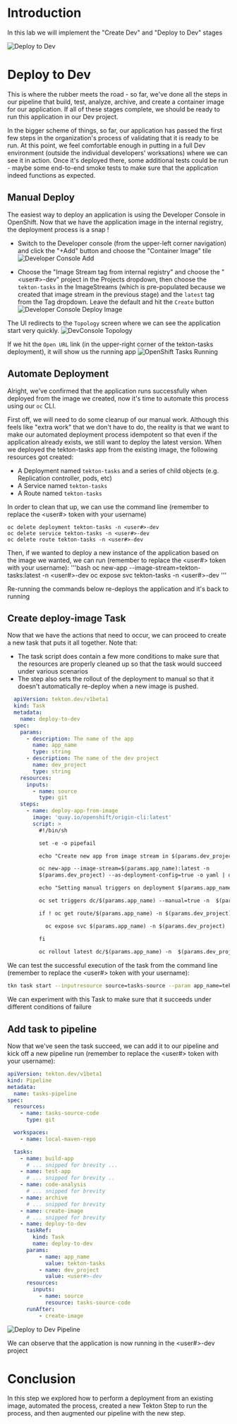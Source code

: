 # Introduction

In this lab we will implement the "Create Dev" and "Deploy to Dev" stages

![Deploy to Dev](images/openshift-pipeline-create-dev.png)

# Deploy to Dev

This is where the rubber meets the road - so far, we've done all the steps in our pipeline that build, test, analyze, archive, and create a container image for our application. If all of these stages complete, we should be ready to run this application in our Dev project. 

In the bigger scheme of things, so far, our application has passed the first few steps in the organization's process of validating that it is ready to be run. At this point, we feel comfortable enough in putting in a full Dev environment (outside the individual developers' worksations) where we can see it in action. Once it's deployed there, some additional tests could be run - maybe some end-to-end smoke tests to make sure that the application indeed functions as expected. 

## Manual Deploy
The easiest way to deploy an application is using the Developer Console in OpenShift. Now that we have the application image in the internal registry, the deployment process is a snap ! 

* Switch to the Developer console (from the upper-left corner navigation) and click the "+Add" button and choose the "Container Image" tile
![Developer Console Add](images/developer_console_add.png)

* Choose the "Image Stream tag from internal registry" and choose the "<user#>-dev" project in the Projects dropdown, then choose the `tekton-tasks` in the ImageStreams (which is pre-populated because we created that image stream in the previous stage) and the `latest` tag from the Tag dropdown. Leave the default and hit the `Create` button
![Developer Console Deploy Image](images/developer_console_image_from_intreg.png)

The UI redirects to the `Topology` screen where we can see the application start very quickly. 
![DevConsole Topology](images/devconsole_topology.png)


If we hit the `Open URL` link (in the upper-right corner of the tekton-tasks deployment), it will show us the running app
![OpenShift Tasks Running](images/tekton_tasks_running.png)

## Automate Deployment

Alright, we've confirmed that the application runs successfully when deployed from the image we created, now it's time to automate this process using our `oc` CLI. 

First off, we will need to do some cleanup of our manual work. Although this feels like "extra work" that we don't have to do, the reality is that we want to make our automated deployment process idempotent so that even if the application already exists, we still want to deploy the latest version. When we deployed the tekton-tasks app from the existing image, the following resources got created:
* A Deployment named `tekton-tasks` and a series of child objects (e.g. Replication controller, pods, etc)
* A Service named `tekton-tasks`
* A Route named `tekton-tasks`

In order to clean that up, we can use the command line (remember to replace the <user#> token with your username)
```
oc delete deployment tekton-tasks -n <user#>-dev
oc delete service tekton-tasks -n <user#>-dev
oc delete route tekton-tasks -n <user#>-dev
```

Then, if we wanted to deploy a new instance of the application based on the image we wanted, we can run (remember to replace the <user#> token with your username):
'''bash
oc new-app --image-stream=tekton-tasks:latest -n  <user#>-dev
oc expose svc tekton-tasks -n <user#>-dev
'''

Re-running the commands below re-deploys the application and it's back to running

## Create deploy-image Task

Now that we have the actions that need to occur, we can proceed to create a new task that puts it all together. Note that:
* The task script does contain a few more conditions to make sure that the resources are properly cleaned up so that the task would succeed under various scenarios
* The step also sets the rollout of the deployment to manual so that it doesn't automatically re-deploy when a new image is pushed. 

```yaml
  apiVersion: tekton.dev/v1beta1
  kind: Task
  metadata:
    name: deploy-to-dev
  spec:
    params:
      - description: The name of the app
        name: app_name
        type: string
      - description: The name of the dev project
        name: dev_project
        type: string
    resources:
      inputs:
        - name: source
          type: git
    steps:
      - name: deploy-app-from-image
        image: 'quay.io/openshift/origin-cli:latest'            
        script: >
          #!/bin/sh

          set -e -o pipefail

          echo "Create new app from image stream in $(params.dev_project) project"   

          oc new-app --image-stream=$(params.app_name):latest -n
          $(params.dev_project) --as-deployment-config=true -o yaml | oc apply -n $(params.dev_project)  -f - 

          echo "Setting manual triggers on deployment $(params.app_name)"

          oc set triggers dc/$(params.app_name) --manual=true -n  $(params.dev_project) 

          if ! oc get route/$(params.app_name) -n $(params.dev_project) ; then

            oc expose svc $(params.app_name) -n $(params.dev_project) || echo "Failed to create route for $(params.app_name)"

          fi
            
          oc rollout latest dc/$(params.app_name) -n  $(params.dev_project)
```

We can test the successful execution of the task from the command line (remember to replace the <user#> token with your username):
```bash
tkn task start --inputresource source=tasks-source --param app_name=tekton-tasks  --param dev_project=user1-dev deploy-to-dev --showlog
```

We can experiment with this Task to make sure that it succeeds under different conditions of failure

## Add task to pipeline

Now that we've seen the task succeed, we can add it to our pipeline and kick off a new pipeline run (remember to replace the <user#> token with your username):
```yaml
apiVersion: tekton.dev/v1beta1
kind: Pipeline
metadata:
  name: tasks-pipeline
spec:
  resources:
    - name: tasks-source-code
      type: git

  workspaces:
    - name: local-maven-repo

  tasks:
    - name: build-app
      # ... snipped for brevity ... 
    - name: test-app
      # ... snipped for brevity .. 
    - name: code-analysis
      # ... snipped for brevity
    - name: archive
      # ... snipped for brevity
    - name: create-image
      # ... snipped for brevity
    - name: deploy-to-dev
      taskRef:
        kind: Task
        name: deploy-to-dev
      params:
          - name: app_name
            value: tekton-tasks
          - name: dev_project
            value: <user#>-dev
      resources:
        inputs:
          - name: source
            resource: tasks-source-code
      runAfter:
          - create-image

```
![Deploy to Dev Pipeline](images/deploy_to_dev_pipeline_results.png)

We can observe that the application is now running in the <user#>-dev project

# Conclusion

In this step we explored how to perform a deployment from an existing image, automated the process, created a new Tekton Step to run the process, and then augmented our pipeline with the new step. 


